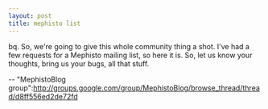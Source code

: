 ```yaml
--- 
layout: post
title: mephisto list
---
```

bq. So, we're going to give this whole community thing a shot.  I've had a
few requests for a Mephisto mailing list, so here it is.  So, let us
know your thoughts, bring us your bugs, all that stuff. 

-- "MephistoBlog group":http://groups.google.com/group/MephistoBlog/browse_thread/thread/d8ff556ed2de72fd

